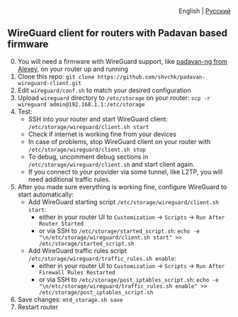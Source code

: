 <p align="right">English | <a href="README.ru.md">Русский</a></p>

## WireGuard client for routers with Padavan based firmware

0. You will need a firmware with WireGuard support, like [padavan-ng from Alexey](https://gitlab.com/dm38/padavan-ng), on your router up and running
1. Clone this repo: `git clone https://github.com/shvchk/padavan-wireguard-client.git`
2. Edit `wireguard/conf.sh` to match your desired configuration
3. Upload `wireguard` directory to `/etc/storage` on your router: `scp -r wireguard admin@192.168.1.1:/etc/storage`
4. Test:
    - SSH into your router and start WireGuard client: `/etc/storage/wireguard/client.sh start`
    - Check if internet is working fine from your devices
    - In case of problems, stop WireGuard client on your router with `/etc/storage/wireguard/client.sh stop`
    - To debug, uncomment debug sections in `/etc/storage/wireguard/client.sh` and start client again.
    - If you connect to your provider via some tunnel, like L2TP, you will need additional traffic rules.
5. After you made sure everything is working fine, configure WireGuard to start automatically:
    - Add WireGuard starting script `/etc/storage/wireguard/client.sh start`:
      - either in your router UI to `Customization` → `Scripts` → `Run After Router Started`
      - or via SSH to `/etc/storage/started_script.sh`: `echo -e "\n/etc/storage/wireguard/client.sh start" >> /etc/storage/started_script.sh`
    - Add WireGuard traffic rules script `/etc/storage/wireguard/traffic_rules.sh enable`:
      - either in your router UI to `Customization` → `Scripts` → `Run After Firewall Rules Restarted`
      - or via SSH to `/etc/storage/post_iptables_script.sh`: `echo -e "\n/etc/storage/wireguard/traffic_rules.sh enable" >> /etc/storage/post_iptables_script.sh`
6. Save changes: `mtd_storage.sh save`
7. Restart router
